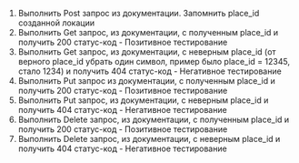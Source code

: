 1. Выполнить Post запрос из документации. Запомнить place_id созданной локации
2. Выполнить Get запрос, из документации, с полученным place_id и получить 200 статус-код - Позитивное тестирование
3. Выполнить Get запрос, из документации, с неверным place_id (от верного place_id убрать один символ, пример было place_id = 12345, стало 1234) и получить 404 статус-код - Негативное тестирование 
4. Выполнить Put запрос из документации, с полученным place_id и получить 200 статус-код - Позитивное тестирование
5. Выполнить Put запрос, из документации, с неверным place_id и получить 404 статус-код - Негативное тестирование
6. Выполнить Delete запрос, из документации, с полученным place_id и получить 200 статус-код - Позитивное тестирование
7. Выполнить Delete запрос, из документации, с неверным place_id и получить 404 статус-код - Негативное тестирование
